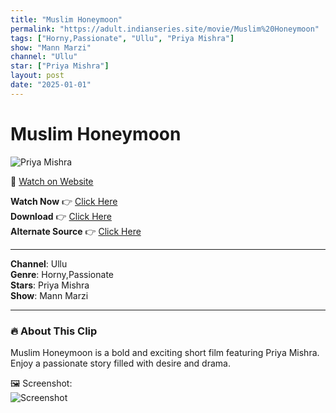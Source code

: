 ```yaml
---
title: "Muslim Honeymoon"
permalink: "https://adult.indianseries.site/movie/Muslim%20Honeymoon"
tags: ["Horny,Passionate", "Ullu", "Priya Mishra"]
show: "Mann Marzi"
channel: "Ullu"
star: ["Priya Mishra"]
layout: post
date: "2025-01-01"
---
```


# Muslim Honeymoon

![Priya Mishra](https://shorts.desisins.com/wp-content/uploads/2023/12/Priya-Mishra-Ullu-DesiSins.com_.jpg)

🔗 [Watch on Website](https://adult.indianseries.site/movie/Muslim%20Honeymoon)

**Watch Now** 👉 [Click Here](https://adult.indianseries.site/movie/Muslim%20Honeymoon)  
**Download** 👉 [Click Here](https://adult.indianseries.site/movie/Muslim%20Honeymoon)  
**Alternate Source** 👉 [Click Here](https://adult.indianseries.site/movie/Muslim%20Honeymoon)

---

**Channel**: Ullu  
**Genre**: Horny,Passionate  
**Stars**: Priya Mishra  
**Show**: Mann Marzi

---

### 🔥 About This Clip

Muslim Honeymoon is a bold and exciting short film featuring Priya Mishra. Enjoy a passionate story filled with desire and drama.
 
🖼️ Screenshot:  
![Screenshot](https://shorts.desisins.com/wp-content/uploads/2023/12/Priya-Mishra-Ullu-DesiSins.com_.jpg)
